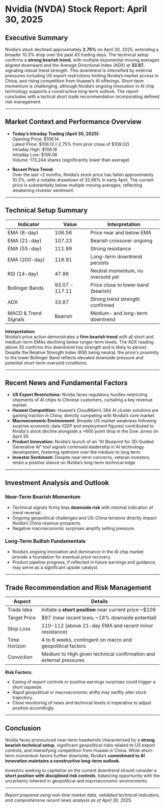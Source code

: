 # Nvidia (NVDA) Stock Report: April 30, 2025

## Executive Summary
Nvidia’s stock declined approximately **2.75%** on April 30, 2025, extending a broader 10.3% drop over the past 43 trading days. The technical setup confirms a **strong bearish trend**, with multiple exponential moving averages aligned downward and the Average Directional Index (ADX) at **33.87**, signaling robust trend strength. This downtrend is intensified by external pressures including US export restrictions limiting Nvidia’s market access in China, and rising competition from Huawei’s AI offerings. Short-term momentum is challenging, although Nvidia’s ongoing innovation in AI chip technology supports a constructive long-term outlook. The report concludes with a tactical short trade recommendation incorporating defined risk management.

---

## Market Context and Performance Overview
- **Today’s Intraday Trading (April 30, 2025):**  
  Opening Price: $106.14  
  Latest Price: $106.13 (-2.75% from prior close of $109.02)  
  Intraday High: $106.16  
  Intraday Low: $106.06  
  Volume: 173,244 shares (significantly lower than average)  

- **Recent Price Trend:**  
  Over the last ~2 months, Nvidia’s stock price has fallen approximately 10.3%, with a notable drawdown of 32.69% in early April. The current price is substantially below multiple moving averages, reflecting weakening investor sentiment.

---

## Technical Setup Summary

| Indicator               | Value     | Interpretation                      |
|------------------------|------------|-----------------------------------|
| EMA (8-day)            | 106.56     | Price near and below EMA           |
| EMA (21-day)           | 107.23     | Bearish crossover ongoing          |
| EMA (55-day)           | 111.99     | Strong resistance                   |
| EMA (200-day)          | 116.91     | Long-term downtrend persists       |
| RSI (14-day)           | 47.86      | Neutral momentum, no oversold yet  |
| Bollinger Bands        | 93.07 - 117.11 | Price close to lower band (bearish) |
| ADX                    | 33.87      | Strong trend strength confirmed    |
| MACD & Trend Signals   | Bearish    | Medium- and long-term downtrend    |

**Interpretation:**  
Nvidia’s price action demonstrates a **firm bearish trend** with all short and medium-term EMAs declining below longer-term levels. The ADX reading above 30 confirms this downtrend has strength and is likely to persist. Despite the Relative Strength Index (RSI) being neutral, the price's proximity to the lower Bollinger Band reflects elevated downside pressure and potential short-term oversold conditions.

---

## Recent News and Fundamental Factors

- **US Export Restrictions:** Nvidia faces regulatory hurdles restricting shipments of AI chips to Chinese customers, curtailing a key revenue market.
- **Huawei Competition:** Huawei’s CloudMatrix 384 AI cluster solutions are gaining traction in China, directly competing with Nvidia’s core market.
- **Macroeconomic Environment:** Broader US market weakness following surprise economic data (GDP and employment figures) contributed to Nvidia's stock decline alongside a >600 point drop in the Dow Jones on April 30.
- **Product Innovation:** Nvidia’s launch of an "AI Blueprint for 3D-Guided Generative AI" tool signals continued leadership in AI technology development, fostering optimism over the medium to long term.
- **Investor Sentiment:** Despite near-term concerns, veteran investors retain a positive stance on Nvidia’s long-term technical edge.

---

## Investment Analysis and Outlook

### Near-Term Bearish Momentum
- Technical signals firmly bias **downside risk** with minimal indication of trend reversal.
- Ongoing geopolitical challenges and US-China tensions directly impact Nvidia’s China revenue prospects.
- Negative macroeconomic surprises amplify selling pressure.

### Long-Term Bullish Fundamentals
- Nvidia’s ongoing innovation and dominance in the AI chip market provide a foundation for eventual price recovery.
- Product pipeline progress, if reflected in future earnings and guidance, may serve as a significant upside catalyst.

---

## Trade Recommendation and Risk Management

| Aspect          | Details                                                 |
|-----------------|---------------------------------------------------------|
| Trade Idea      | Initiate a **short position** near current price ~$106 |
| Target Price    | $87 (near recent lows; ~18% downside potential)         |
| Stop Loss       | $110-$112 (above 21-day EMA and recent minor resistance)|
| Time Horizon    | 4 to 6 weeks, contingent on macro and geopolitical factors |
| Conviction      | Medium to High given technical confirmation and external pressures |

**Risk Factors:**  
- Easing of export controls or positive earnings surprises could trigger a short squeeze.  
- Rapid geopolitical or macroeconomic shifts may swiftly alter stock trajectory.  
- Close monitoring of news and technical levels is imperative to adjust position accordingly.

---

## Conclusion

Nvidia faces pronounced near-term headwinds characterized by a **strong bearish technical setup**, significant geopolitical risks related to US export controls, and intensifying competition from Huawei in China. While short-term momentum favors further downside, Nvidia’s **commitment to AI innovation maintains a constructive long-term outlook.**

Investors seeking to capitalize on the current downtrend should consider a **short position with disciplined risk controls**, balancing opportunity with the uncertainty inherent in geopolitical and macroeconomic environments.

---

*Report prepared using real-time market data, validated technical indicators, and comprehensive recent news analysis as of April 30, 2025.*
